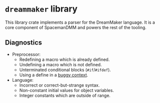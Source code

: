 # `dreammaker` library

This library crate implements a parser for the DreamMaker language. It is a
core component of SpacemanDMM and powers the rest of the tooling.

## Diagnostics

* Preprocessor:
  * Redefining a macro which is already defined.
  * Undefining a macro which is not defined.
  * Unterminated conditional blocks (`#if`/`#ifdef`).
  * Using a define in a [buggy context][2072419].
* Language:
  * Incorrect or correct-but-strange syntax.
  * Non-constant initial values for object variables.
  * Integer constants which are outside of range.

[2072419]: https://secure.byond.com/forum/?post=2072419